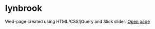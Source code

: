 # lynbrook

Wed-page created using HTML/CSS/jQuery and Slick slider:
<a href="https://fastest17.github.io/lynbrook/index.html" target="_blank">Open page<a>
